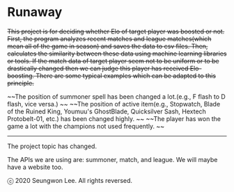 # Runaway

~~This project is for deciding whether Elo of target player was boosted or not. First, the program analyzes recent matches and league matches(which mean all of the game in season) and saves the data to csv files. Then, calculates the similarity between these data using machine learning libraries or tools. If the match data of target player seem not to be uniform or to be drastically changed then we can judge this player has received Elo-boosting. There are some typical examples which can be adapted to this principle.~~

~~The position of summoner spell has been changed a lot.(e.g., F flash to D flash, vice versa.)   ~~
~~The position of active item(e.g., Stopwatch, Blade of the Ruined King, Youmuu's GhostBlade, Quicksilver Sash, Hextech Protobelt-01, etc.) has been changed highly.   ~~
~~The player has won the game a lot with the champions not used frequently.  ~~

---
The project topic has changed.

The APIs we are using are: summoner, match, and league. We will maybe have a website too.

ⓒ 2020 Seungwon Lee. All rights reversed.
